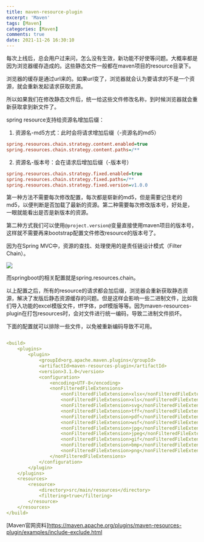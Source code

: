 ```yaml
---
title: maven-resource-plugin
excerpt: 'Maven'
tags: [Maven]
categories: [Maven]
comments: true
date: 2021-11-26 16:30:10
---
```


每次上线后，总会用户过来问，怎么没有生效，新功能不好使等问题。大概率都是因为浏览器缓存造成的。这些静态文件一般都在maven项目的resource目录下。

浏览器的缓存是通过url来的。如果url变了，浏览器就会认为要请求的不是一个资源，就会重新发起请求获取资源。

所以如果我们在修改静态文件后，统一给这些文件修改名称，到时候浏览器就会重新获取拿到新文件了。

spring resource支持给资源名增加后缀：
1. 资源名-md5方式：此时会将请求增加后缀（-资源名的md5）
```ini
spring.resources.chain.strategy.content.enabled=true
spring.resources.chain.strategy.content.paths=/**
 ```
2. 资源名-版本号：会在请求后增加后缀（-版本号）
```ini
spring.resources.chain.strategy.fixed.enabled=true
spring.resources.chain.strategy.fixed.paths=/**
spring.resources.chain.strategy.fixed.version=v1.0.0
```

第一种方法不需要每次修改配置，每次都是崭新的md5，但是需要记住老的md5，以便判断是否加载了最新的资源。第二种需要每次修改版本号，好处是，一眼就能看出是否是新版本的资源。

第二种方式我们可以使用`@project.version@`变量直接使用maven项目的版本号，这样就不需要再来bootstrap配置文件修改resource的版本号了。

因为在Spring MVC中，资源的查找、处理使用的是责任链设计模式（Filter Chain）。

<img src="20161012101735543.png"/>

而springboot的相关配置就是spring.resources.chain。


以上配置之后，所有的resource的请求都会加后缀，浏览器会重新获取静态资源，解决了发版后静态资源缓存的问题。但是这样会影响一些二进制文件，比如我们导入功能的excel模版文件，tff字体，pdf模版等等。因为maven-resources-plugin在打包resources时，会对文件进行统一编码，导致二进制文件损坏。

下面的配置就可以排除一些文件，以免被重新编码导致不可用。

```yml

<build>
    <plugins>
        <plugin>
            <groupId>org.apache.maven.plugins</groupId>
            <artifactId>maven-resources-plugin</artifactId>
            <version>3.1.0</version>
            <configuration>
                <encoding>UTF-8</encoding>
                <nonFilteredFileExtensions>
                    <nonFilteredFileExtension>xlsx</nonFilteredFileExtension>
                    <nonFilteredFileExtension>xls</nonFilteredFileExtension>
                    <nonFilteredFileExtension>svg</nonFilteredFileExtension>
                    <nonFilteredFileExtension>tff</nonFilteredFileExtension>
                    <nonFilteredFileExtension>pdf</nonFilteredFileExtension>
                    <nonFilteredFileExtension>wsf</nonFilteredFileExtension>
                    <nonFilteredFileExtension>jpg</nonFilteredFileExtension>
                    <nonFilteredFileExtension>jpeg</nonFilteredFileExtension>
                    <nonFilteredFileExtension>gif</nonFilteredFileExtension>
                    <nonFilteredFileExtension>bmp</nonFilteredFileExtension>
                    <nonFilteredFileExtension>png</nonFilteredFileExtension>
                </nonFilteredFileExtensions>
            </configuration>
        </plugin>
    </plugins>
    <resources>
        <resource>
            <directory>src/main/resources</directory>
            <filtering>true</filtering>
        </resource>
    </resources>
</build>

```

[Maven官网资料]https://maven.apache.org/plugins/maven-resources-plugin/examples/include-exclude.html